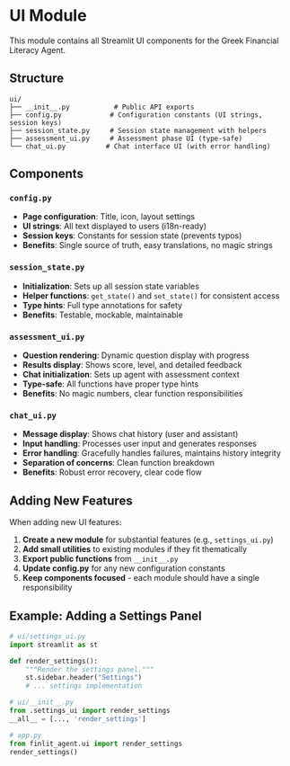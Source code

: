 # UI Module

This module contains all Streamlit UI components for the Greek Financial Literacy Agent.

## Structure

```
ui/
├── __init__.py           # Public API exports
├── config.py            # Configuration constants (UI strings, session keys)
├── session_state.py     # Session state management with helpers
├── assessment_ui.py     # Assessment phase UI (type-safe)
└── chat_ui.py          # Chat interface UI (with error handling)
```

## Components

### `config.py`
- **Page configuration**: Title, icon, layout settings
- **UI strings**: All text displayed to users (i18n-ready)
- **Session keys**: Constants for session state (prevents typos)
- **Benefits**: Single source of truth, easy translations, no magic strings

### `session_state.py`
- **Initialization**: Sets up all session state variables
- **Helper functions**: `get_state()` and `set_state()` for consistent access
- **Type hints**: Full type annotations for safety
- **Benefits**: Testable, mockable, maintainable

### `assessment_ui.py`
- **Question rendering**: Dynamic question display with progress
- **Results display**: Shows score, level, and detailed feedback
- **Chat initialization**: Sets up agent with assessment context
- **Type-safe**: All functions have proper type hints
- **Benefits**: No magic numbers, clear function responsibilities

### `chat_ui.py`
- **Message display**: Shows chat history (user and assistant)
- **Input handling**: Processes user input and generates responses
- **Error handling**: Gracefully handles failures, maintains history integrity
- **Separation of concerns**: Clean function breakdown
- **Benefits**: Robust error recovery, clear code flow

## Adding New Features

When adding new UI features:

1. **Create a new module** for substantial features (e.g., `settings_ui.py`)
2. **Add small utilities** to existing modules if they fit thematically
3. **Export public functions** from `__init__.py`
4. **Update config.py** for any new configuration constants
5. **Keep components focused** - each module should have a single responsibility

## Example: Adding a Settings Panel

```python
# ui/settings_ui.py
import streamlit as st

def render_settings():
    """Render the settings panel."""
    st.sidebar.header("Settings")
    # ... settings implementation

# ui/__init__.py
from .settings_ui import render_settings
__all__ = [..., 'render_settings']

# app.py
from finlit_agent.ui import render_settings
render_settings()
```
